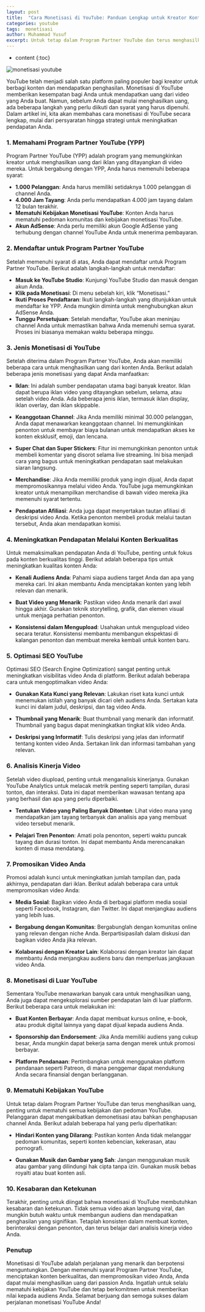 ```yaml
---
layout: post
title:  "Cara Monetisasi di YouTube: Panduan Lengkap untuk Kreator Konten"
categories: youtube
tags:  monetisasi
author: Muhammad Yusuf
excerpt: Untuk tetap dalam Program Partner YouTube dan terus menghasilkan uang, penting untuk mematuhi semua kebijakan dan pedoman YouTube. Pelanggaran dapat mengakibatkan demonetisasi atau bahkan penghapusan channel Anda.
---
```


* content
{:toc}

![monetisasi youtube](/images/monetisasiyoutube.jpg)

YouTube telah menjadi salah satu platform paling populer bagi kreator untuk berbagi konten dan mendapatkan penghasilan. Monetisasi di YouTube memberikan kesempatan bagi Anda untuk mendapatkan uang dari video yang Anda buat. Namun, sebelum Anda dapat mulai menghasilkan uang, ada beberapa langkah yang perlu diikuti dan syarat yang harus dipenuhi. Dalam artikel ini, kita akan membahas cara monetisasi di YouTube secara lengkap, mulai dari persyaratan hingga strategi untuk meningkatkan pendapatan Anda.

### 1. Memahami Program Partner YouTube (YPP)

Program Partner YouTube (YPP) adalah program yang memungkinkan kreator untuk menghasilkan uang dari iklan yang ditayangkan di video mereka. Untuk bergabung dengan YPP, Anda harus memenuhi beberapa syarat:

- **1.000 Pelanggan**: Anda harus memiliki setidaknya 1.000 pelanggan di channel Anda.
- **4.000 Jam Tayang**: Anda perlu mendapatkan 4.000 jam tayang dalam 12 bulan terakhir.
- **Mematuhi Kebijakan Monetisasi YouTube**: Konten Anda harus mematuhi pedoman komunitas dan kebijakan monetisasi YouTube.
- **Akun AdSense**: Anda perlu memiliki akun Google AdSense yang terhubung dengan channel YouTube Anda untuk menerima pembayaran.

### 2. Mendaftar untuk Program Partner YouTube

Setelah memenuhi syarat di atas, Anda dapat mendaftar untuk Program Partner YouTube. Berikut adalah langkah-langkah untuk mendaftar:

- **Masuk ke YouTube Studio**: Kunjungi YouTube Studio dan masuk dengan akun Anda.
- **Klik pada Monetisasi**: Di menu sebelah kiri, klik “Monetisasi.”
- **Ikuti Proses Pendaftaran**: Ikuti langkah-langkah yang ditunjukkan untuk mendaftar ke YPP. Anda mungkin diminta untuk menghubungkan akun AdSense Anda.
- **Tunggu Persetujuan**: Setelah mendaftar, YouTube akan meninjau channel Anda untuk memastikan bahwa Anda memenuhi semua syarat. Proses ini biasanya memakan waktu beberapa minggu.

### 3. Jenis Monetisasi di YouTube

Setelah diterima dalam Program Partner YouTube, Anda akan memiliki beberapa cara untuk menghasilkan uang dari konten Anda. Berikut adalah beberapa jenis monetisasi yang dapat Anda manfaatkan:

- **Iklan**: Ini adalah sumber pendapatan utama bagi banyak kreator. Iklan dapat berupa iklan video yang ditayangkan sebelum, selama, atau setelah video Anda. Ada beberapa jenis iklan, termasuk iklan display, iklan overlay, dan iklan skippable.

- **Keanggotaan Channel**: Jika Anda memiliki minimal 30.000 pelanggan, Anda dapat menawarkan keanggotaan channel. Ini memungkinkan penonton untuk membayar biaya bulanan untuk mendapatkan akses ke konten eksklusif, emoji, dan lencana.

- **Super Chat dan Super Stickers**: Fitur ini memungkinkan penonton untuk membeli komentar yang disorot selama live streaming. Ini bisa menjadi cara yang bagus untuk meningkatkan pendapatan saat melakukan siaran langsung.

- **Merchandise**: Jika Anda memiliki produk yang ingin dijual, Anda dapat mempromosikannya melalui video Anda. YouTube juga memungkinkan kreator untuk menampilkan merchandise di bawah video mereka jika memenuhi syarat tertentu.

- **Pendapatan Afiliasi**: Anda juga dapat menyertakan tautan afiliasi di deskripsi video Anda. Ketika penonton membeli produk melalui tautan tersebut, Anda akan mendapatkan komisi.

### 4. Meningkatkan Pendapatan Melalui Konten Berkualitas

Untuk memaksimalkan pendapatan Anda di YouTube, penting untuk fokus pada konten berkualitas tinggi. Berikut adalah beberapa tips untuk meningkatkan kualitas konten Anda:

- **Kenali Audiens Anda**: Pahami siapa audiens target Anda dan apa yang mereka cari. Ini akan membantu Anda menciptakan konten yang lebih relevan dan menarik.

- **Buat Video yang Menarik**: Pastikan video Anda menarik dari awal hingga akhir. Gunakan teknik storytelling, grafik, dan elemen visual untuk menjaga perhatian penonton.

- **Konsistensi dalam Mengupload**: Usahakan untuk mengupload video secara teratur. Konsistensi membantu membangun ekspektasi di kalangan penonton dan membuat mereka kembali untuk konten baru.

### 5. Optimasi SEO YouTube

Optimasi SEO (Search Engine Optimization) sangat penting untuk meningkatkan visibilitas video Anda di platform. Berikut adalah beberapa cara untuk mengoptimalkan video Anda:

- **Gunakan Kata Kunci yang Relevan**: Lakukan riset kata kunci untuk menemukan istilah yang banyak dicari oleh audiens Anda. Sertakan kata kunci ini dalam judul, deskripsi, dan tag video Anda.

- **Thumbnail yang Menarik**: Buat thumbnail yang menarik dan informatif. Thumbnail yang bagus dapat meningkatkan tingkat klik video Anda.

- **Deskripsi yang Informatif**: Tulis deskripsi yang jelas dan informatif tentang konten video Anda. Sertakan link dan informasi tambahan yang relevan.

### 6. Analisis Kinerja Video

Setelah video diupload, penting untuk menganalisis kinerjanya. Gunakan YouTube Analytics untuk melacak metrik penting seperti tampilan, durasi tonton, dan interaksi. Data ini dapat memberikan wawasan tentang apa yang berhasil dan apa yang perlu diperbaiki.

- **Tentukan Video yang Paling Banyak Ditonton**: Lihat video mana yang mendapatkan jam tayang terbanyak dan analisis apa yang membuat video tersebut menarik.

- **Pelajari Tren Penonton**: Amati pola penonton, seperti waktu puncak tayang dan durasi tonton. Ini dapat membantu Anda merencanakan konten di masa mendatang.

### 7. Promosikan Video Anda

Promosi adalah kunci untuk meningkatkan jumlah tampilan dan, pada akhirnya, pendapatan dari iklan. Berikut adalah beberapa cara untuk mempromosikan video Anda:

- **Media Sosial**: Bagikan video Anda di berbagai platform media sosial seperti Facebook, Instagram, dan Twitter. Ini dapat menjangkau audiens yang lebih luas.

- **Bergabung dengan Komunitas**: Bergabunglah dengan komunitas online yang relevan dengan niche Anda. Berpartisipasilah dalam diskusi dan bagikan video Anda jika relevan.

- **Kolaborasi dengan Kreator Lain**: Kolaborasi dengan kreator lain dapat membantu Anda menjangkau audiens baru dan memperluas jangkauan video Anda.

### 8. Monetisasi di Luar YouTube

Sementara YouTube menawarkan banyak cara untuk menghasilkan uang, Anda juga dapat mengeksplorasi sumber pendapatan lain di luar platform. Berikut beberapa cara untuk melakukan ini:

- **Buat Konten Berbayar**: Anda dapat membuat kursus online, e-book, atau produk digital lainnya yang dapat dijual kepada audiens Anda.

- **Sponsorship dan Endorsement**: Jika Anda memiliki audiens yang cukup besar, Anda mungkin dapat bekerja sama dengan merek untuk promosi berbayar.

- **Platform Pendanaan**: Pertimbangkan untuk menggunakan platform pendanaan seperti Patreon, di mana penggemar dapat mendukung Anda secara finansial dengan berlangganan.

### 9. Mematuhi Kebijakan YouTube

Untuk tetap dalam Program Partner YouTube dan terus menghasilkan uang, penting untuk mematuhi semua kebijakan dan pedoman YouTube. Pelanggaran dapat mengakibatkan demonetisasi atau bahkan penghapusan channel Anda. Berikut adalah beberapa hal yang perlu diperhatikan:

- **Hindari Konten yang Dilarang**: Pastikan konten Anda tidak melanggar pedoman komunitas, seperti konten kebencian, kekerasan, atau pornografi.

- **Gunakan Musik dan Gambar yang Sah**: Jangan menggunakan musik atau gambar yang dilindungi hak cipta tanpa izin. Gunakan musik bebas royalti atau buat konten asli.

### 10. Kesabaran dan Ketekunan

Terakhir, penting untuk diingat bahwa monetisasi di YouTube membutuhkan kesabaran dan ketekunan. Tidak semua video akan langsung viral, dan mungkin butuh waktu untuk membangun audiens dan mendapatkan penghasilan yang signifikan. Tetaplah konsisten dalam membuat konten, berinteraksi dengan penonton, dan terus belajar dari analisis kinerja video Anda.

### Penutup

Monetisasi di YouTube adalah perjalanan yang menarik dan berpotensi menguntungkan. Dengan memenuhi syarat Program Partner YouTube, menciptakan konten berkualitas, dan mempromosikan video Anda, Anda dapat mulai menghasilkan uang dari passion Anda. Ingatlah untuk selalu mematuhi kebijakan YouTube dan tetap berkomitmen untuk memberikan nilai kepada audiens Anda. Selamat berjuang dan semoga sukses dalam perjalanan monetisasi YouTube Anda!